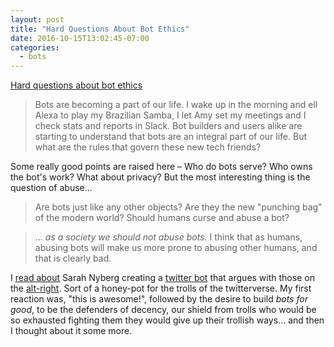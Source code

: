 ```yaml
---
layout: post
title: "Hard Questions About Bot Ethics"
date: 2016-10-15T13:02:45-07:00
categories:
  - bots
---
```

[Hard questions about bot
ethics](https://medium.com/slack-developer-blog/hard-questions-about-bot-ethics-4f80797e34f0#.urjqiv5ld)

> Bots are becoming a part of our life. I wake up in the morning and ell Alexa to play my Brazilian Samba, I let Amy set my meetings and I check stats and reports in Slack. Bot builders and users alike are starting to understand that bots are an integral part of our life. But what are the rules that govern these new tech friends?

Some really good points are raised here &ndash; Who do bots serve? Who owns the bot's work? What about privacy? But the most interesting thing is the question of abuse...

> Are bots just like any other objects? Are they the new "punching bag" of the modern world? Should humans curse and abuse a bot?

> ... _as a society we should not abuse bots._ I think that as humans, abusing bots will make us more prone to abusing other humans, and that is clearly bad.

I [read about](http://www.theverge.com/2016/10/7/13202794/arguetron-twitter-bot-alt-right-internet-bigots-4chan-sarah-nyberg) Sarah Nyberg creating a [twitter bot](https://twitter.com/arguetron) that argues with those on the [alt-right](https://en.wikipedia.org/wiki/Alt-right). Sort of a honey-pot for the trolls of the twitterverse. My first reaction was, "this is awesome!", followed by the desire to build *bots for good*, to be the defenders of decency, our shield from trolls who would be so exhausted fighting them they would give up their trollish ways... and then I thought about it some more.
